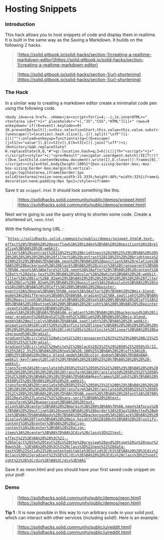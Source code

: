 # Hosting Snippets

### Introduction

This hack allows you to host snippets of code and display them in realtime.  It is built in the same way as the Saving a Markdown.  It builds on the following 2 hacks.

> [https://solid.gitbook.io/solid-hacks/section-1/creating-a-realtime-markdown-editor](https://solid.gitbook.io/solid-hacks/section-1/creating-a-realtime-markdown-editor)

> [https://solid.gitbook.io/solid-hacks/section-1/url-shortening](https://solid.gitbook.io/solid-hacks/section-1/url-shortening)

### The Hack

In a similar way to creating a markdown editor create a minimalist code pen using the following code.

```text
<body id=e><a href=..>Home</a><script>for(i=4;--i;)e.innerHTML+="<textarea id=t"+i+" placeholder="+[,"JS","CSS","HTML"][i]+" rows=9 onkeydown='if((K=event).keyCode==9){K.preventDefault();s=this.selectionStart;this.value=this.value.substring(0,this.selectionStart)+\"\t\"+this.value.substring(this.selectionEnd);this.selectionEnd=s+1}'>"+(unescape((l=location).hash.slice(1,-1)).split("\x7F")[i-1]||"");onload=onkeyup=function(a){q=[(E=escape)(j=t1[v="value"]),E(c=t2[v]),E(h=t3[v])].join("\x7f")+1;(H=history)&&H.replaceState?H.replaceState(0,0,"#"+q):location.hash=q;I=h||c||j?h+"<script>"+j+"<\/script><style>"+c:"<pre>Result";navigator.userAgent.match(/IE|Tr/)?((D=e.lastChild.contentWindow.document).write(I),D.close()):frames[0].location.replace("data:text/html,"+escape(I))}</script><style>html,body{height:100%}*{box-sizing:border-box;-moz-box-sizing:border-box;margin:0;vertical-align:top}textarea,iframe{border:1px solid}textarea{resize:none;width:33.333%;height:40%;*width:32%}iframe{width:100%;height:60%}a{position:absolute;bottom:0;right:0;background:#555;color:#fff;text-decoration:none;padding:0px 5px}</style><iframe>
```

Save it as `snippet.html` It should look something like this.

> [https://solidhacks.solid.community/public/demos/snippet.html](https://solidhacks.solid.community/public/demos/snippet.html)

Next we're going to use the query string to shorten some code.  Create a shortened url, `neon.html`

With the following long URL :

\`\`[`https://solidhacks.solid.community/public/demos/snippet.html#.text-effect%20%7B%0A%20%20overflow%3A%20hidden%3B%0A%20%20position%3A%20relative%3B%0A%20%20-webkit-filter%3A%20contrast%28110%25%29%20brightness%28190%25%29%3B%0A%20%20%20%20%20%20%20%20%20%20filter%3A%20contrast%28110%25%29%20brightness%28190%25%29%3B%0A%7D%0A%0A.neon%20%7B%0A%20%20position%3A%20relative%3B%0A%20%20background%3A%20black%3B%0A%20%20color%3A%20transparent%3B%0A%7D%0A.neon%3A%3Abefore%2C%20.neon%3A%3Aafter%20%7B%0A%20%20content%3A%20attr%28data-text%29%3B%0A%20%20color%3A%20white%3B%0A%20%20-webkit-filter%3A%20blur%280.02em%29%3B%0A%20%20%20%20%20%20%20%20%20%20filter%3A%20blur%280.02em%29%3B%0A%20%20position%3A%20absolute%3B%0A%20%20top%3A%200%3B%0A%20%20left%3A%200%3B%0A%20%20pointer-events%3A%20none%3B%0A%7D%0A.neon%3A%3Aafter%20%7B%0A%20%20mix-blend-mode%3A%20difference%3B%0A%7D%0A%0A.gradient%2C%0A.spotlight%20%7B%0A%20%20position%3A%20absolute%3B%0A%20%20top%3A%200%3B%0A%20%20left%3A%200%3B%0A%20%20bottom%3A%200%3B%0A%20%20right%3A%200%3B%0A%20%20pointer-events%3A%20none%3B%0A%20%20z-index%3A%2010%3B%0A%7D%0A%0A.gradient%20%7B%0A%20%20background%3A%20linear-gradient%2845deg%2C%20red%2C%20blue%29%3B%0A%20%20mix-blend-mode%3A%20multiply%3B%0A%7D%0A%0A.spotlight%20%7B%0A%20%20-webkit-animation%3A%20light%205s%20infinite%20linear%3B%0A%20%20%20%20%20%20%20%20%20%20animation%3A%20light%205s%20infinite%20linear%3B%0A%20%20background%3A%20radial-gradient%28circle%2C%20white%2C%20transparent%2025%25%29%200%200/25%25%2025%25%2C%20radial-gradient%28circle%2C%20white%2C%20black%2025%25%29%2050%25%2050%25/12.5%25%2012.5%25%3B%0A%20%20top%3A%20-100%25%3B%0A%20%20left%3A%20-100%25%3B%0A%20%20mix-blend-mode%3A%20color-dodge%3B%0A%7D%0A%0A@-webkit-keyframes%20light%20%7B%0A%20%20100%25%20%7B%0A%20%20%20%20-webkit-transform%3A%20translate3d%2850%25%2C%2050%25%2C%200%29%3B%0A%20%20%20%20%20%20%20%20%20%20%20%20transform%3A%20translate3d%2850%25%2C%2050%25%2C%200%29%3B%0A%20%20%7D%0A%7D%0A%0A@keyframes%20light%20%7B%0A%20%20100%25%20%7B%0A%20%20%20%20-webkit-transform%3A%20translate3d%2850%25%2C%2050%25%2C%200%29%3B%0A%20%20%20%20%20%20%20%20%20%20%20%20transform%3A%20translate3d%2850%25%2C%2050%25%2C%200%29%3B%0A%20%20%7D%0A%7D%0A.neon%20%7B%0A%20%20font%3A%20700%20220px%20%27Lato%27%2C%20sans-serif%3B%0A%20%20text-transform%3A%20uppercase%3B%0A%20%20text-align%3A%20center%3B%0A%20%20margin%3A%200%3B%0A%7D%0A.neon%3Afocus%20%7B%0A%20%20outline%3A%20none%3B%0A%20%20border%3A%201px%20dotted%20white%3B%0A%7D%0A%0Abody%20%7B%0A%20%20background%3A%20black%3B%0A%20%20display%3A%20flex%3B%0A%20%20min-height%3A%20100vh%3B%0A%20%20justify-content%3A%20center%3B%0A%20%20align-content%3A%20center%3B%0A%20%20align-items%3A%20center%3B%0A%7D%0A%3Cdiv%20class%3D%22text-effect%22%3E%0A%20%20%3C%21--%20Select%20the%20text%20in%20the%20preview%20and%20type%20in%20your%20own%20--%3E%0A%20%20%3Ch1%20class%3D%22neon%22%20data-text%3D%22Solid%22%20contenteditable%3ESolid%3C/h1%3E%0A%20%20%3Cdiv%20class%3D%22gradient%22%3E%3C/div%3E%0A%20%20%3Cdiv%20class%3D%22spotlight%22%3E%3C/div%3E%0A%3C/div%3E%0A1`](https://solidhacks.solid.community/public/demos/snippet.html#.text-effect%20%7B%0A%20%20overflow%3A%20hidden%3B%0A%20%20position%3A%20relative%3B%0A%20%20-webkit-filter%3A%20contrast%28110%25%29%20brightness%28190%25%29%3B%0A%20%20%20%20%20%20%20%20%20%20filter%3A%20contrast%28110%25%29%20brightness%28190%25%29%3B%0A%7D%0A%0A.neon%20%7B%0A%20%20position%3A%20relative%3B%0A%20%20background%3A%20black%3B%0A%20%20color%3A%20transparent%3B%0A%7D%0A.neon%3A%3Abefore%2C%20.neon%3A%3Aafter%20%7B%0A%20%20content%3A%20attr%28data-text%29%3B%0A%20%20color%3A%20white%3B%0A%20%20-webkit-filter%3A%20blur%280.02em%29%3B%0A%20%20%20%20%20%20%20%20%20%20filter%3A%20blur%280.02em%29%3B%0A%20%20position%3A%20absolute%3B%0A%20%20top%3A%200%3B%0A%20%20left%3A%200%3B%0A%20%20pointer-events%3A%20none%3B%0A%7D%0A.neon%3A%3Aafter%20%7B%0A%20%20mix-blend-mode%3A%20difference%3B%0A%7D%0A%0A.gradient%2C%0A.spotlight%20%7B%0A%20%20position%3A%20absolute%3B%0A%20%20top%3A%200%3B%0A%20%20left%3A%200%3B%0A%20%20bottom%3A%200%3B%0A%20%20right%3A%200%3B%0A%20%20pointer-events%3A%20none%3B%0A%20%20z-index%3A%2010%3B%0A%7D%0A%0A.gradient%20%7B%0A%20%20background%3A%20linear-gradient%2845deg%2C%20red%2C%20blue%29%3B%0A%20%20mix-blend-mode%3A%20multiply%3B%0A%7D%0A%0A.spotlight%20%7B%0A%20%20-webkit-animation%3A%20light%205s%20infinite%20linear%3B%0A%20%20%20%20%20%20%20%20%20%20animation%3A%20light%205s%20infinite%20linear%3B%0A%20%20background%3A%20radial-gradient%28circle%2C%20white%2C%20transparent%2025%25%29%200%200/25%25%2025%25%2C%20radial-gradient%28circle%2C%20white%2C%20black%2025%25%29%2050%25%2050%25/12.5%25%2012.5%25%3B%0A%20%20top%3A%20-100%25%3B%0A%20%20left%3A%20-100%25%3B%0A%20%20mix-blend-mode%3A%20color-dodge%3B%0A%7D%0A%0A@-webkit-keyframes%20light%20%7B%0A%20%20100%25%20%7B%0A%20%20%20%20-webkit-transform%3A%20translate3d%2850%25%2C%2050%25%2C%200%29%3B%0A%20%20%20%20%20%20%20%20%20%20%20%20transform%3A%20translate3d%2850%25%2C%2050%25%2C%200%29%3B%0A%20%20%7D%0A%7D%0A%0A@keyframes%20light%20%7B%0A%20%20100%25%20%7B%0A%20%20%20%20-webkit-transform%3A%20translate3d%2850%25%2C%2050%25%2C%200%29%3B%0A%20%20%20%20%20%20%20%20%20%20%20%20transform%3A%20translate3d%2850%25%2C%2050%25%2C%200%29%3B%0A%20%20%7D%0A%7D%0A.neon%20%7B%0A%20%20font%3A%20700%20220px%20%27Lato%27%2C%20sans-serif%3B%0A%20%20text-transform%3A%20uppercase%3B%0A%20%20text-align%3A%20center%3B%0A%20%20margin%3A%200%3B%0A%7D%0A.neon%3Afocus%20%7B%0A%20%20outline%3A%20none%3B%0A%20%20border%3A%201px%20dotted%20white%3B%0A%7D%0A%0Abody%20%7B%0A%20%20background%3A%20black%3B%0A%20%20display%3A%20flex%3B%0A%20%20min-height%3A%20100vh%3B%0A%20%20justify-content%3A%20center%3B%0A%20%20align-content%3A%20center%3B%0A%20%20align-items%3A%20center%3B%0A%7D%0A%3Cdiv%20class%3D%22text-effect%22%3E%0A%20%20%3C%21--%20Select%20the%20text%20in%20the%20preview%20and%20type%20in%20your%20own%20--%3E%0A%20%20%3Ch1%20class%3D%22neon%22%20data-text%3D%22Solid%22%20contenteditable%3ESolid%3C/h1%3E%0A%20%20%3Cdiv%20class%3D%22gradient%22%3E%3C/div%3E%0A%20%20%3Cdiv%20class%3D%22spotlight%22%3E%3C/div%3E%0A%3C/div%3E%0A1)\`\`

Save it as neon.html and you should have your first saved code snippet on your pod!

### Demo

> [https://solidhacks.solid.community/public/demos/neon.html](https://solidhacks.solid.community/public/demos/neon.html)

**Tip 1** : It is now possible in this way to run arbitrary code in your solid pod, which can interact with other services \(including solid!\).  Here is an example:

> [https://solidhacks.solid.community/public/u/reddit.html](https://solidhacks.solid.community/public/u/reddit.html)

